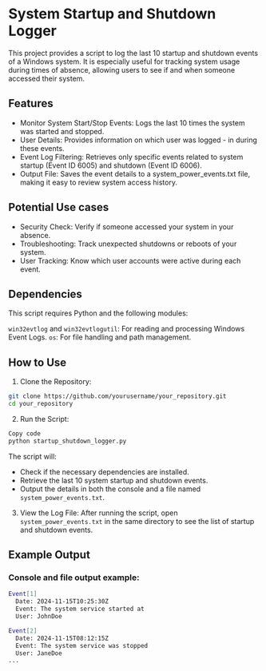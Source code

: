 # System Startup and Shutdown Logger

This project provides a script to log the last 10 startup and shutdown events of a Windows system. It is especially useful for tracking system usage during times of absence, allowing users to see if and when someone accessed their system.

## Features

- Monitor System Start/Stop Events: Logs the last 10 times the system was started and stopped.
- User Details: Provides information on which user was logged - in during these events.
- Event Log Filtering: Retrieves only specific events related to system startup (Event ID 6005) and shutdown (Event ID 6006).
- Output File: Saves the event details to a system_power_events.txt file, making it easy to review system access history.

## Potential Use cases

- Security Check: Verify if someone accessed your system in your absence.
- Troubleshooting: Track unexpected shutdowns or reboots of your system.
- User Tracking: Know which user accounts were active during each event.

## Dependencies

This script requires Python and the following modules:

`win32evtlog` and `win32evtlogutil`: For reading and processing Windows Event Logs.
`os`: For file handling and path management.

## How to Use

1. Clone the Repository:

```bash
git clone https://github.com/yourusername/your_repository.git
cd your_repository
```

2. Run the Script:

```bash
Copy code
python startup_shutdown_logger.py
```

The script will:

- Check if the necessary dependencies are installed.
- Retrieve the last 10 system startup and shutdown events.
- Output the details in both the console and a file named `system_power_events.txt`.

3. View the Log File: After running the script, open `system_power_events.txt` in the same directory to see the list of startup and shutdown events.

## Example Output

### Console and file output example:

```bash
Event[1]
  Date: 2024-11-15T10:25:30Z
  Event: The system service started at
  User: JohnDoe

Event[2]
  Date: 2024-11-15T08:12:15Z
  Event: The system service was stopped
  User: JaneDoe
...
```
